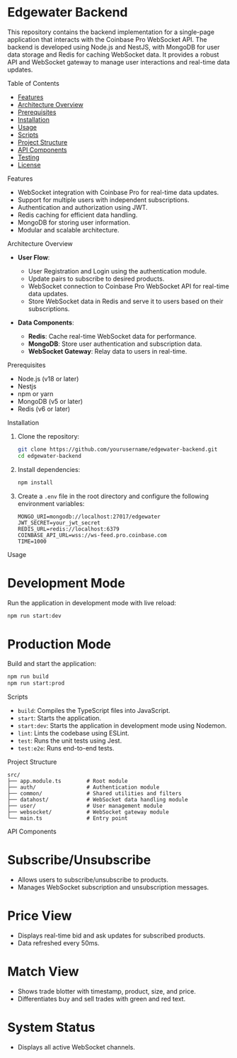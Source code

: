 # Edgewater Backend

This repository contains the backend implementation for a single-page application that interacts with the Coinbase Pro WebSocket API. The backend is developed using Node.js and NestJS, with MongoDB for user data storage and Redis for caching WebSocket data. It provides a robust API and WebSocket gateway to manage user interactions and real-time data updates.

 Table of Contents

- [Features](#features)
- [Architecture Overview](#architecture-overview)
- [Prerequisites](#prerequisites)
- [Installation](#installation)
- [Usage](#usage)
- [Scripts](#scripts)
- [Project Structure](#project-structure)
- [API Components](#api-components)
- [Testing](#testing)
- [License](#license)

 Features

- WebSocket integration with Coinbase Pro for real-time data updates.
- Support for multiple users with independent subscriptions.
- Authentication and authorization using JWT.
- Redis caching for efficient data handling.
- MongoDB for storing user information.
- Modular and scalable architecture.

 Architecture Overview

- **User Flow**:
  - User Registration and Login using the authentication module.
  - Update pairs to subscribe to desired products.
  - WebSocket connection to Coinbase Pro WebSocket API for real-time data updates.
  - Store WebSocket data in Redis and serve it to users based on their subscriptions.

- **Data Components**:
  - **Redis**: Cache real-time WebSocket data for performance.
  - **MongoDB**: Store user authentication and subscription data.
  - **WebSocket Gateway**: Relay data to users in real-time.

 Prerequisites

- Node.js (v18 or later)
- Nestjs
- npm or yarn
- MongoDB (v5 or later)
- Redis (v6 or later)

 Installation

1. Clone the repository:
   ```bash
   git clone https://github.com/yourusername/edgewater-backend.git
   cd edgewater-backend
   ```

2. Install dependencies:
   ```bash
   npm install
   ```

3. Create a `.env` file in the root directory and configure the following environment variables:
   ```env
   MONGO_URI=mongodb://localhost:27017/edgewater
   JWT_SECRET=your_jwt_secret
   REDIS_URL=redis://localhost:6379
   COINBASE_API_URL=wss://ws-feed.pro.coinbase.com
   TIME=1000
   ```

 Usage

# Development Mode

Run the application in development mode with live reload:
```bash
npm run start:dev
```

# Production Mode

Build and start the application:
```bash
npm run build
npm run start:prod
```

 Scripts

- `build`: Compiles the TypeScript files into JavaScript.
- `start`: Starts the application.
- `start:dev`: Starts the application in development mode using Nodemon.
- `lint`: Lints the codebase using ESLint.
- `test`: Runs the unit tests using Jest.
- `test:e2e`: Runs end-to-end tests.

 Project Structure

```plaintext
src/
├── app.module.ts        # Root module
├── auth/                # Authentication module
├── common/              # Shared utilities and filters
├── datahost/            # WebSocket data handling module
├── user/                # User management module
├── websocket/           # WebSocket gateway module
└── main.ts              # Entry point
```

 API Components

# Subscribe/Unsubscribe
- Allows users to subscribe/unsubscribe to products.
- Manages WebSocket subscription and unsubscription messages.

# Price View
- Displays real-time bid and ask updates for subscribed products.
- Data refreshed every 50ms.

# Match View
- Shows trade blotter with timestamp, product, size, and price.
- Differentiates buy and sell trades with green and red text.

# System Status
- Displays all active WebSocket channels.

